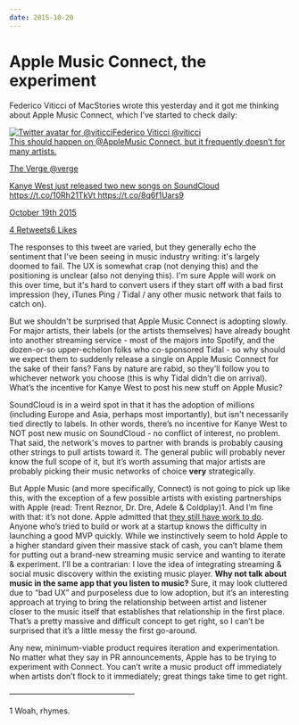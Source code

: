```yaml
---
date: 2015-10-20
---
```


# Apple Music Connect, the experiment
<p>Federico Viticci of MacStories wrote this yesterday and it got me thinking about Apple Music Connect, which I’ve started to check daily:</p><div class="tweet" data-attrs="{&quot;url&quot;:&quot;https://twitter.com/viticci/status/656218057149431808?s=21&quot;,&quot;full_text&quot;:&quot;This should happen on <span class=\&quot;tweet-fake-link\&quot;>@AppleMusic</span> Connect, but it frequently doesn’t for many artists. &quot;,&quot;username&quot;:&quot;viticci&quot;,&quot;name&quot;:&quot;Federico Viticci&quot;,&quot;date&quot;:&quot;Mon Oct 19 21:19:11 +0000 2015&quot;,&quot;photos&quot;:[],&quot;quoted_tweet&quot;:{&quot;full_text&quot;:&quot;Kanye West just released two new songs on SoundCloud https://t.co/10Rh21TkVt https://t.co/8q6f1Uars9&quot;,&quot;username&quot;:&quot;verge&quot;,&quot;name&quot;:&quot;The Verge&quot;},&quot;retweet_count&quot;:4,&quot;like_count&quot;:6,&quot;expanded_url&quot;:{}}"><a href="https://twitter.com/viticci/status/656218057149431808?s=21" target="_blank"><div class="tweet-header"><img class="tweet-user-avatar" src="https://cdn.substack.com/image/twitter_name/w_36/viticci.jpg" alt="Twitter avatar for @viticci"><span class="tweet-author-name">Federico Viticci </span><span class="tweet-author">@viticci</span></div>This should happen on <span class="tweet-fake-link">@AppleMusic</span> Connect, but it frequently doesn’t for many artists. <div class="quoted-tweet"><p><span class="quote-tweet-name">The Verge </span><span class="quote-tweet-username">@verge</span></p>Kanye West just released two new songs on SoundCloud https://t.co/10Rh21TkVt https://t.co/8q6f1Uars9</div><div class="tweet-footer"><p class="tweet-date">October 19th 2015</p><span class="retweets"><span class="rt-count">4</span> Retweets</span><span class="likes"><span class="like-count">6</span> Likes</span></div></a></div><p>The responses to this tweet are varied, but they generally echo the sentiment that I've been seeing in music industry writing: it's largely doomed to fail. The UX is somewhat crap (not denying this) and the positioning is unclear (also not denying this). I'm sure Apple will work on this over time, but it's hard to convert users if they start off with a bad first impression (hey, iTunes Ping / Tidal / any other music network that fails to catch on).</p><p>But we shouldn't be surprised that Apple Music Connect is adopting slowly. For major artists, their labels (or the artists themselves) have already bought into another streaming service - most of the majors into Spotify, and the dozen-or-so upper-echelon folks who co-sponsored Tidal - so why should we expect them to suddenly release a single on Apple Music Connect for the sake of their fans? Fans by nature are rabid, so they’ll follow you to whichever network you choose (this is why Tidal didn’t die on arrival). What’s the incentive for Kanye West to post his new stuff on Apple Music?&nbsp;</p><p>SoundCloud is in a weird spot in that it has the adoption of millions (including Europe and Asia, perhaps most importantly), but isn't necessarily tied directly to labels. In other words, there’s no incentive for Kanye West to NOT post new music on SoundCloud - no conflict of interest, no problem. That said, the network's moves to partner with brands is probably causing other strings to pull artists toward it. The general public will probably never know the full scope of it, but it’s worth assuming that major artists are probably picking their music networks of choice <strong>very</strong> strategically.</p><p>But Apple Music (and more specifically, Connect) is not going to pick up like this, with the exception of a few possible artists with existing partnerships with Apple (read: Trent Reznor, Dr. Dre, Adele &amp; Coldplay)1. And I’m fine with that: it’s not done. Apple admitted that <a href="http://www.theguardian.com/technology/2015/sep/03/apple-music-improve-festival-streaming">they still have work to do</a>. Anyone who’s tried to build or work at a startup knows the difficulty in launching a good MVP quickly. While we instinctively seem to hold Apple to a higher standard given their massive stack of cash, you can’t blame them for putting out a brand-new streaming music service and wanting to iterate &amp; experiment. I’ll be a contrarian: I love the idea of integrating streaming &amp; social music discovery within the existing music player. <strong>Why not talk about music in the same app that you listen to music?</strong> Sure, it may look cluttered due to “bad UX” and purposeless due to low adoption, but it’s an interesting approach at trying to bring the relationship between artist and listener closer to the music itself that establishes that relationship in the first place. That’s a pretty massive and difficult concept to get right, so I can’t be surprised that it’s a little messy the first go-around.</p><p>Any new, minimum-viable product requires iteration and experimentation. No matter what they say in PR announcements, Apple has to be trying to experiment with Connect. You can’t write a music product off immediately when artists don’t flock to it immediately; great things take time to get right.</p><p>––––––––––––––––––––––––––––––––</p><p>	1	Woah, rhymes.</p>